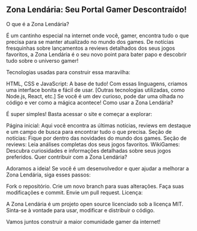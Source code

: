 ## Zona Lendária: Seu Portal Gamer Descontraído!
O que é a Zona Lendária?

É um cantinho especial na internet onde você, gamer, encontra tudo o que precisa para se manter atualizado no mundo dos games. De notícias fresquinhas sobre lançamentos a reviews detalhados dos seus jogos favoritos, a Zona Lendária é o seu novo point para bater papo e descobrir tudo sobre o universo gamer!

Tecnologias usadas para construir essa maravilha:

HTML, CSS e JavaScript: A base de tudo! Com essas linguagens, criamos uma interface bonita e fácil de usar.
[Outras tecnologias utilizadas, como Node.js, React, etc.] Se você é um dev curioso, pode dar uma olhada no código e ver como a mágica acontece!
Como usar a Zona Lendária?

É super simples! Basta acessar o site e começar a explorar:

Página inicial: Aqui você encontra as últimas notícias, reviews em destaque e um campo de busca para encontrar tudo o que precisa.
Seção de notícias: Fique por dentro das novidades do mundo dos games.
Seção de reviews: Leia análises completas dos seus jogos favoritos.
WikiGames: Descubra curiosidades e informações detalhadas sobre seus jogos preferidos.
Quer contribuir com a Zona Lendária?

Adoramos a ideia! Se você é um desenvolvedor e quer ajudar a melhorar a Zona Lendária, siga esses passos:

Fork o repositório.
Crie um novo branch para suas alterações.
Faça suas modificações e commit.
Envie um pull request.
Licença:

A Zona Lendária é um projeto open source licenciado sob a licença MIT. Sinta-se à vontade para usar, modificar e distribuir o código.

Vamos juntos construir a maior comunidade gamer da internet!
